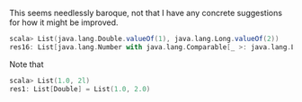 This seems needlessly baroque, not that I have any concrete suggestions for how it might be improved.

```scala
scala> List(java.lang.Double.valueOf(1), java.lang.Long.valueOf(2))
res16: List[java.lang.Number with java.lang.Comparable[_ >: java.lang.Long with java.lang.Double <: java.lang.Number with java.lang.Comparable[_ >: java.lang.Long with java.lang.Double <: java.lang.Number]]] = List(1.0, 2)
```
Note that
```scala
scala> List(1.0, 2l)
res1: List[Double] = List(1.0, 2.0)
```
